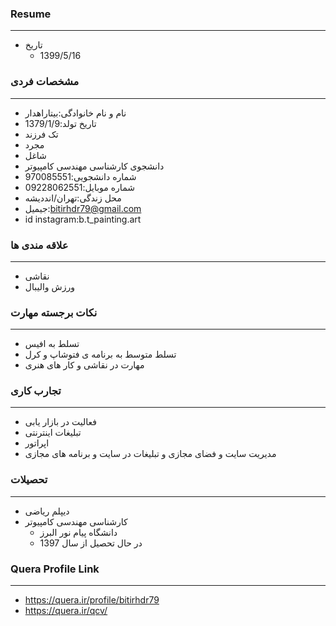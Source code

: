 ### Resume

---

+ تاریخ
  - 1399/5/16

### مشخصات فردی

---

+ نام و نام خانوادگی:بیتاراهدار
+ تاریخ تولد:1379/1/9
+ تک فرزند
+ مجرد
+ شاغل
+ دانشجوی کارشناسی مهندسی کامپیوتر
+ شماره دانشجویی:970085551
+ شماره موبایل:09228062551
+ محل زندگی:تهران/انددیشه
+ جیمیل:bitirhdr79@gmail.com
+ id instagram:b.t_painting.art


### علاقه مندی ها

---

+ نقاشی
+ ورزش والیبال

 
### نکات برجسته مهارت

---

+ تسلط به افیس
+ تسلط متوسط به برنامه ی فتوشاپ و کرل
+ مهارت در نقاشی و کار های هنری

### تجارب کاری

---

+ فعالیت در بازار یابی
+ تبلیغات اینترنتی
+ اپراتور
+ مدیریت سایت و فضای مجازی و تبلیغات در سایت و برنامه های مجازی
  
### تحصیلات

---
+ دیپلم ریاضی
+ کارشناسی مهندسی کامپیوتر
  - دانشگاه پیام نور البرز
  - در حال تحصیل از سال 1397
  
  
### Quera Profile Link

---

+ https://quera.ir/profile/bitirhdr79
+ https://quera.ir/qcv/

